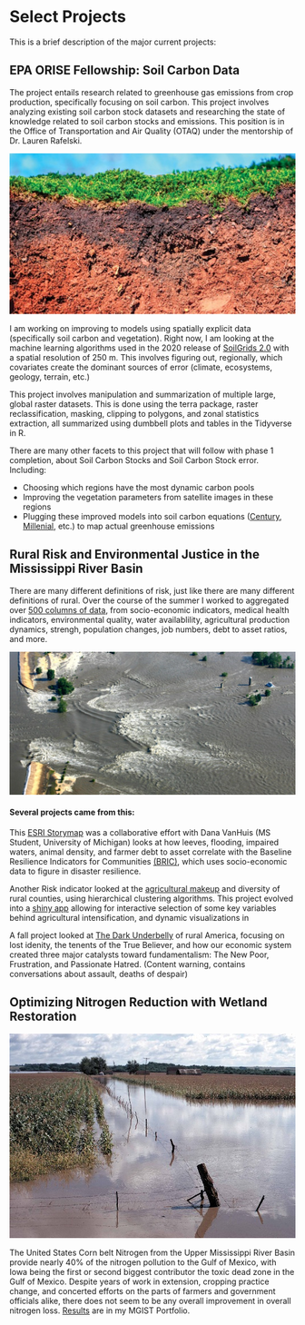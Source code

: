# Select Projects

This is a brief description of the major current projects: 

## EPA ORISE Fellowship: Soil Carbon Data
The project entails research related to greenhouse gas emissions from crop production, specifically focusing on soil carbon. This project involves analyzing existing soil carbon stock datasets and researching the state of knowledge related to soil carbon stocks and emissions. This position is in the Office of Transportation and Air Quality (OTAQ)  under the mentorship of Dr. Lauren Rafelski. 

![](images/soilCarbon.jpg)

I am working on improving to models using spatially explicit data (specifically soil carbon and vegetation). Right now, I am looking at the machine learning algorithms used in the 2020 release of [SoilGrids 2.0](https://soilgrids.org/) with a spatial resolution of 250 m. This involves figuring out, regionally, which covariates create the dominant sources of error (climate, ecosystems, geology, terrain, etc.)

This project involves manipulation and summarization of multiple large, global raster datasets. This is done using the terra package, raster reclassification, masking, clipping to polygons, and zonal statistics extraction, all summarized using dumbbell plots and tables in the Tidyverse in R.

There are many other facets to this project that will follow with phase 1 completion, about Soil Carbon Stocks and Soil Carbon Stock error.  
Including:  
- Choosing which regions have the most dynamic carbon pools  
- Improving the vegetation parameters from satellite images in these regions  
- Plugging these improved models into soil carbon equations ([Century](https://www.nrel.colostate.edu/projects/century/index.php), [Millenial](https://research.al.umces.edu/davidson/2018/01/19/the-millennial-model/), etc.) to map actual greenhouse emissions  


## Rural Risk and Environmental Justice in the Mississippi River Basin
There are many different definitions of risk, just like there are many different definitions of rural. Over the course of the summer I worked to aggregated over [500 columns of data](https://agrichick45.github.io/EDF/), from socio-economic indicators, medical health indicators, environmental quality, water availablility, agricultural production dynamics, strengh, population changes, job numbers, debt to asset ratios, and more.

![](images/leveeBreak.jpg)

#### Several projects came from this: 
This [ESRI Storymap](https://storymaps.arcgis.com/stories/3ec5284d3d60492e84c60e4b407df954) was a collaborative effort with Dana VanHuis (MS Student, University of Michigan) looks at how leeves, flooding, impaired waters, animal density, and farmer debt to asset correlate with the Baseline Resilience Indicators for Communities [(BRIC)](https://experience.arcgis.com/experience/376770c1113943b6b5f6b58ff1c2fb5c/page/page_8/), which uses socio-economic data to figure in disaster resilience.

Another Risk indicator looked at the [agricultural makeup](https://agrichick45.github.io/RuralRisk/AgDiver.html) and diversity of rural counties, using hierarchical clustering algorithms. This project evolved into a [shiny app](github.com/agrichick45/ag_intensity_shiny) allowing for interactive selection of some key variables behind agricultural intensification, and dynamic visualizations in 

A fall project looked at [The Dark Underbelly](https://agrichick45.github.io/RuralRisk/DarkRisk.html) of rural America, focusing on lost idenity, the tenents of the True Believer, and how our economic system created three major catalysts toward fundamentalism: The New Poor,
Frustration, and Passionate Hatred. (Content warning, contains conversations about assault, deaths of despair)


## Optimizing Nitrogen Reduction with Wetland Restoration
![](images/Flooded_cropland.jpg)

The United States Corn belt Nitrogen from the Upper Mississippi River Basin provide nearly 40% of the nitrogen pollution to the Gulf of Mexico, with Iowa being the first or second biggest contributor the toxic dead zone in the Gulf of Mexico. Despite years of work in extension, cropping practice change, and concerted efforts on the parts of farmers and government officials alike, there does not seem to be any overall improvement in overall nitrogen loss. [Results](https://sites.google.com/ncsu.edu/mandysportfolio/home/capstone-experience) are in my MGIST Portfolio.

